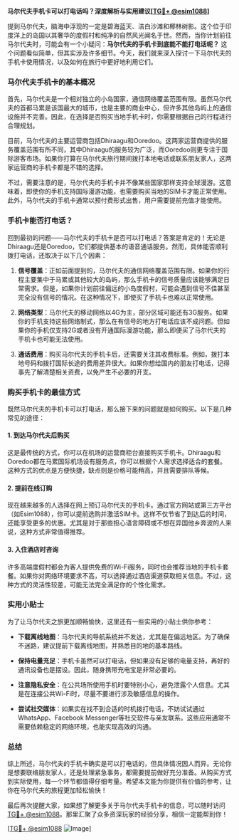 **马尔代夫手机卡可以打电话吗？深度解析与实用建议[[TG💪+ @esim1088](https://t.me/s/esim1088)]**

提到马尔代夫，脑海中浮现的一定是碧海蓝天、洁白沙滩和椰林树影。这个位于印度洋上的岛国以其奢华的度假村和纯净的自然风光闻名于世。然而，当你计划前往马尔代夫时，可能会有一个小疑问：**马尔代夫的手机卡到底能不能打电话呢？** 这个问题看似简单，但其实涉及许多细节。今天，我们就来深入探讨一下马尔代夫的手机卡使用情况，以及如何在旅行中更好地利用它们。

### 马尔代夫手机卡的基本概况

首先，马尔代夫是一个相对独立的小岛国家，通信网络覆盖范围有限。虽然马尔代夫的首都马累是该国最大的城市，也是主要的商业中心，但许多其他岛屿上的通信设施并不完善。因此，在选择是否购买当地手机卡时，你需要根据自己的行程进行合理规划。

目前，马尔代夫的主要运营商包括Dhiraagu和Ooredoo。这两家运营商提供的服务覆盖范围有所不同，其中Dhiraagu的服务较为广泛，而Ooredoo则更专注于国际游客市场。如果你打算在马尔代夫旅行期间拨打本地电话或联系朋友家人，这两家运营商的手机卡都是不错的选择。

不过，需要注意的是，马尔代夫的手机卡并不像某些国家那样支持全球漫游。这意味着，即使你的手机支持国际漫游功能，也需要购买当地的SIM卡才能正常使用。此外，马尔代夫的手机卡通常以预付费形式出售，用户需要提前充值才能使用。

### 手机卡能否打电话？

回到最初的问题——马尔代夫的手机卡是否可以打电话？答案是肯定的！无论是Dhiraagu还是Ooredoo，它们都提供基本的语音通话服务。然而，具体能否顺利拨打电话，还取决于以下几个因素：

1. **信号覆盖**：正如前面提到的，马尔代夫的通信网络覆盖范围有限。如果你的行程主要集中于马累或其他较大的岛屿，那么手机卡的信号质量应该能够满足日常需求。但是，如果你计划前往偏远的小岛度假村，可能会遇到信号不佳甚至完全没有信号的情况。在这种情况下，即使买了手机卡也难以正常使用。

2. **网络类型**：马尔代夫的移动网络以4G为主，部分区域可能还有3G服务。如果你的手机支持这些网络制式，那么在有信号的地方打电话应该不成问题。但如果你的手机仅支持2G或者没有开通国际漫游功能，那么即便买了马尔代夫的手机卡也可能无法使用。

3. **通话费用**：购买马尔代夫的手机卡后，还需要关注其收费标准。例如，拨打本地号码和拨打国际长途的费用差异很大。如果你想给国内的朋友打电话，记得事先了解清楚相关资费，以免产生不必要的开支。

### 购买手机卡的最佳方式

既然马尔代夫的手机卡可以打电话，那么接下来的问题就是如何购买。以下是几种常见的途径：

#### 1. 到达马尔代夫后购买
这是最传统的方式，你可以在机场的运营商柜台直接购买手机卡。Dhiraagu和Ooredoo都在马累国际机场设有服务点，你可以根据个人需求选择适合的套餐。这种方式的优点是方便快捷，缺点则是价格可能稍高，并且需要排队等候。

#### 2. 提前在线订购
现在越来越多的人选择在网上预订马尔代夫的手机卡。通过官方网站或第三方平台（如Esim1088），你可以提前选购并激活SIM卡。这样不仅节省了到达后的时间，还能享受更多的优惠。尤其是对于那些担心语言障碍或不想在异国他乡奔波的人来说，这种方式非常值得推荐。

#### 3. 入住酒店时咨询
许多高端度假村都会为客人提供免费的Wi-Fi服务，同时也会推荐当地的手机卡套餐。如果你对网络环境要求不高，可以选择通过酒店渠道获取相关信息。不过，这种方式的灵活性较差，可能无法完全满足你的个性化需求。

### 实用小贴士

为了让马尔代夫之旅更加顺畅愉快，这里还有一些实用的小贴士供你参考：

- **下载离线地图**：马尔代夫的导航系统并不发达，尤其是在偏远地区。为了确保不迷路，建议提前下载离线地图，并熟悉目的地的基本路线。
  
- **保持电量充足**：手机卡虽然可以打电话，但如果没有足够的电量支持，再好的通讯设备也是摆设。因此，随身携带充电宝是非常必要的。

- **注意隐私安全**：在公共场所使用手机时要特别小心，避免泄露个人信息。尤其是在连接公共Wi-Fi时，尽量不要进行涉及敏感信息的操作。

- **尝试社交媒体**：如果实在找不到合适的时机拨打电话，不妨试试通过WhatsApp、Facebook Messenger等社交软件与亲友联系。这些应用通常不需要依赖稳定的网络环境，也能实现高效的沟通。

### 总结

综上所述，马尔代夫的手机卡确实是可以打电话的，但具体情况因人而异。无论你是想要联络朋友家人，还是处理紧急事务，都需要提前做好充分准备。从购买方式到实际使用，每一个环节都值得仔细考量。希望本文能为你提供有价值的参考，让你在马尔代夫的旅程更加轻松愉快！

最后再次提醒大家，如果想了解更多关于马尔代夫手机卡的信息，可以随时访问[TG💪+ @esim1088](https://t.me/s/esim1088)。那里汇聚了众多资深玩家的经验分享，相信一定能帮到你！

[[TG💪+ @esim1088](https://t.me/s/esim1088) ![Image](https://i.postimg.cc/4NQfJmqS/Snipaste-2025-05-13-00-14-12.png)]